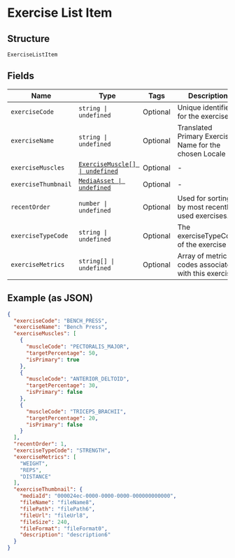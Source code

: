 
# Exercise List Item

## Structure

`ExerciseListItem`

## Fields

| Name | Type | Tags | Description |
|  --- | --- | --- | --- |
| `exerciseCode` | `string \| undefined` | Optional | Unique identifier for the exercise. |
| `exerciseName` | `string \| undefined` | Optional | Translated Primary Exercise Name for the chosen Locale |
| `exerciseMuscles` | [`ExerciseMuscle[] \| undefined`](../../doc/models/exercise-muscle.md) | Optional | - |
| `exerciseThumbnail` | [`MediaAsset \| undefined`](../../doc/models/media-asset.md) | Optional | - |
| `recentOrder` | `number \| undefined` | Optional | Used for sorting by most recently used exercises. |
| `exerciseTypeCode` | `string \| undefined` | Optional | The exerciseTypeCode of the exercise |
| `exerciseMetrics` | `string[] \| undefined` | Optional | Array of metric codes associated with this exercise |

## Example (as JSON)

```json
{
  "exerciseCode": "BENCH_PRESS",
  "exerciseName": "Bench Press",
  "exerciseMuscles": [
    {
      "muscleCode": "PECTORALIS_MAJOR",
      "targetPercentage": 50,
      "isPrimary": true
    },
    {
      "muscleCode": "ANTERIOR_DELTOID",
      "targetPercentage": 30,
      "isPrimary": false
    },
    {
      "muscleCode": "TRICEPS_BRACHII",
      "targetPercentage": 20,
      "isPrimary": false
    }
  ],
  "recentOrder": 1,
  "exerciseTypeCode": "STRENGTH",
  "exerciseMetrics": [
    "WEIGHT",
    "REPS",
    "DISTANCE"
  ],
  "exerciseThumbnail": {
    "mediaId": "000024ec-0000-0000-0000-000000000000",
    "fileName": "fileName8",
    "filePath": "filePath6",
    "fileUrl": "fileUrl8",
    "fileSize": 240,
    "fileFormat": "fileFormat0",
    "description": "description6"
  }
}
```

